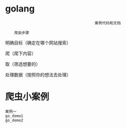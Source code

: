 # golang
                                            案例代码和文档

        爬虫步骤

  明确目标（确定在哪个网站搜索）

  爬（爬下内容）

  取（筛选想要的）
    
  处理数据（按照你的想法去处理）



爬虫小案例 
===
    案例一
    go_demo1
    go_demo2



